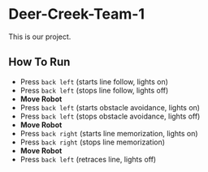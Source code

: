 # Deer-Creek-Team-1

This is our project.

## How To Run ## 
- Press `back left` (starts line follow, lights on)
- Press `back left` (stops line follow, lights off)
- **Move Robot**
- Press `back left` (starts obstacle avoidance, lights on)
- Press `back left` (stops obstacle avoidance, lights off)
- **Move Robot**
- Press `back right` (starts line memorization, lights on)
- Press `back right` (stops line memorization)
- **Move Robot**
- Press `back left` (retraces line, lights off) 
